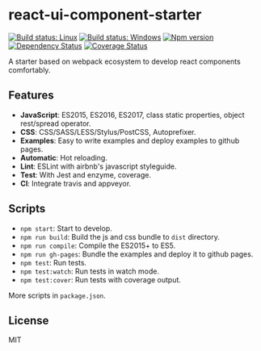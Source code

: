 # react-ui-component-starter

[![Build status: Linux](https://img.shields.io/travis/Alex1990/react-ui-component-starter.svg?style=flat-square)](https://travis-ci.org/Alex1990/react-ui-component-starter)
[![Build status: Windows](https://img.shields.io/appveyor/ci/Alex1990/react-ui-component-starter/master.svg?style=flat-square)](https://ci.appveyor.com/project/Alex1990/react-ui-component-starter/branch/master)
[![Npm version](https://img.shields.io/npm/v/react-ui-component-starter.svg?style=flat)](https://www.npmjs.com/package/react-ui-component-starter)
[![Dependency Status](https://david-dm.org/Alex1990/react-ui-component-starter.svg?style=flat-square)](https://david-dm.org/Alex1990/react-ui-component-starter)
[![Coverage Status](https://img.shields.io/coveralls/Alex1990/react-ui-component-starter/master.svg?style=flat-square)](https://coveralls.io/github/Alex1990/react-ui-component-starter?branch=master)

A starter based on webpack ecosystem to develop react components comfortably.

## Features

- **JavaScript**: ES2015, ES2016, ES2017, class static properties, object rest/spread operator.
- **CSS**: CSS/SASS/LESS/Stylus/PostCSS, Autoprefixer.
- **Examples**: Easy to write examples and deploy examples to github pages.
- **Automatic**: Hot reloading.
- **Lint**: ESLint with airbnb's javascript styleguide.
- **Test**: With Jest and enzyme, coverage.
- **CI**: Integrate travis and appveyor.

## Scripts

- `npm start`: Start to develop.
- `npm run build`: Build the js and css bundle to `dist` directory.
- `npm run compile`: Compile the ES2015+ to ES5.
- `npm run gh-pages`: Bundle the examples and deploy it to github pages.
- `npm test`: Run tests.
- `npm test:watch`: Run tests in watch mode.
- `npm test:cover`: Run tests with coverage output.

More scripts in `package.json`.

## License

MIT
